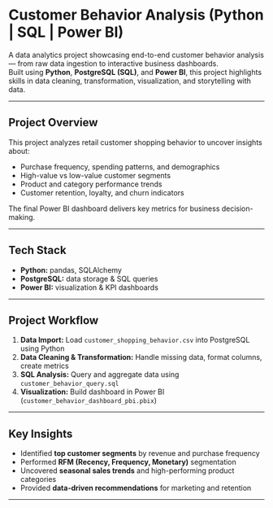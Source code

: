 #  Customer Behavior Analysis (Python | SQL | Power BI)

A data analytics project showcasing end-to-end customer behavior analysis — from raw data ingestion to interactive business dashboards.  
Built using **Python**, **PostgreSQL (SQL)**, and **Power BI**, this project highlights skills in data cleaning, transformation, visualization, and storytelling with data.

---

##  Project Overview
This project analyzes retail customer shopping behavior to uncover insights about:
- Purchase frequency, spending patterns, and demographics  
- High-value vs low-value customer segments  
- Product and category performance trends  
- Customer retention, loyalty, and churn indicators  

The final Power BI dashboard delivers key metrics for business decision-making.

---

##  Tech Stack
- **Python:** pandas, SQLAlchemy 
- **PostgreSQL:** data storage & SQL queries  
- **Power BI:** visualization & KPI dashboards  

---

##  Project Workflow
1. **Data Import:** Load `customer_shopping_behavior.csv` into PostgreSQL using Python  
2. **Data Cleaning & Transformation:** Handle missing data, format columns, create metrics  
3. **SQL Analysis:** Query and aggregate data using `customer_behavior_query.sql`  
4. **Visualization:** Build dashboard in Power BI (`customer_behavior_dashboard_pbi.pbix`)  

---

##  Key Insights
- Identified **top customer segments** by revenue and purchase frequency  
- Performed **RFM (Recency, Frequency, Monetary)** segmentation  
- Uncovered **seasonal sales trends** and high-performing product categories  
- Provided **data-driven recommendations** for marketing and retention  

---

